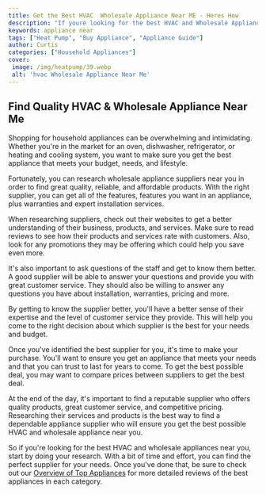 ```yaml
---
title: Get the Best HVAC  Wholesale Appliance Near ME - Heres How
description: "If youre looking for the best HVAC and Wholesale Appliance for your home this blog post has the tips and tricks you need Learn how to find the best appliances for the best prices near you"
keywords: appliance near
tags: ["Heat Pump", "Buy Appliance", "Appliance Guide"]
author: Curtis
categories: ["Household Appliances"]
cover: 
 image: /img/heatpump/39.webp
 alt: 'hvac Wholesale Appliance Near Me'
---
```

## Find Quality HVAC & Wholesale Appliance Near Me 
Shopping for household appliances can be overwhelming and intimidating. Whether you're in the market for an oven, dishwasher, refrigerator, or heating and cooling system, you want to make sure you get the best appliance that meets your budget, needs, and lifestyle.

Fortunately, you can research wholesale appliance suppliers near you in order to find great quality, reliable, and affordable products. With the right supplier, you can get all of the features, features you want in an appliance, plus warranties and expert installation services.

When researching suppliers, check out their websites to get a better understanding of their business, products, and services. Make sure to read reviews to see how their products and services rate with customers. Also, look for any promotions they may be offering which could help you save even more.

It's also important to ask questions of the staff and get to know them better. A good supplier will be able to answer your questions and provide you with great customer service. They should also be willing to answer any questions you have about installation, warranties, pricing and more.

By getting to know the supplier better, you'll have a better sense of their expertise and the level of customer service they provide. This will help you come to the right decision about which supplier is the best for your needs and budget.

Once you've identified the best supplier for you, it's time to make your purchase. You'll want to ensure you get an appliance that meets your needs and that you can trust to last for years to come. To get the best possible deal, you may want to compare prices between suppliers to get the best deal.

At the end of the day, it's important to find a reputable supplier who offers quality products, great customer service, and competitive pricing. Researching their services and products is the best way to find a dependable appliance supplier who will ensure you get the best possible HVAC and wholesale appliance near you.

So if you're looking for the best HVAC and wholesale appliances near you, start by doing your research. With a bit of time and effort, you can find the perfect supplier for your needs. Once you've done that, be sure to check out our [Overview of Top Appliances](./pages/appliance-overview) for more detailed reviews of the best appliances in each category.
